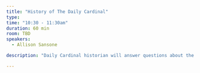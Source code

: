 ```yaml
---
title: "History of The Daily Cardinal"
type:
time: "10:30 - 11:30am"
duration: 60 min
room: TBD
speakers:
  - Allison Sansone

description: "Daily Cardinal historian will answer questions about the history of the sixth oldest college newspaper in the U.S."

---
```

